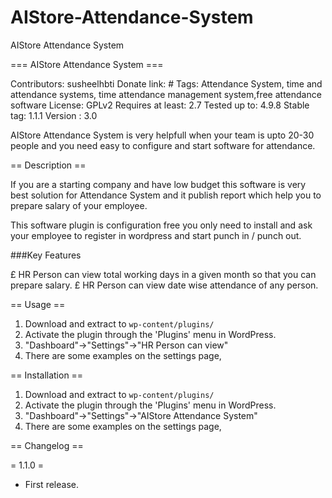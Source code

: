 # AIStore-Attendance-System
AIStore Attendance System

=== AIStore Attendance System ===

Contributors: susheelhbti
Donate link: #
Tags: Attendance System, time and attendance systems, time attendance management system,free attendance software
License: GPLv2
Requires at least: 2.7
Tested up to: 4.9.8
Stable tag: 1.1.1
Version : 3.0


AIStore Attendance System is very helpfull when your team is upto 20-30 people and you need easy to configure and start software for attendance.
 


== Description ==

If you are a starting company and have low budget this software is very best solution for Attendance System and it publish report which help you to prepare salary of your employee.

This software plugin is configuration free you only need to install and ask your employee to register in wordpress and start punch in / punch out.
 

###Key Features 

£ HR Person can view total working days in a given month so that you can prepare salary.
£ HR Person can view date wise attendance of any person.
 

== Usage ==

1. Download and extract   to `wp-content/plugins/`
2. Activate the plugin through the 'Plugins' menu in WordPress.
3. "Dashboard"->"Settings"->"HR Person can view"
4. There are some examples on the settings page,  


== Installation ==

1. Download and extract   to `wp-content/plugins/`
2. Activate the plugin through the 'Plugins' menu in WordPress.
3. "Dashboard"->"Settings"->"AIStore Attendance System"
4. There are some examples on the settings page,  

== Changelog ==

= 1.1.0 =
* First release.
